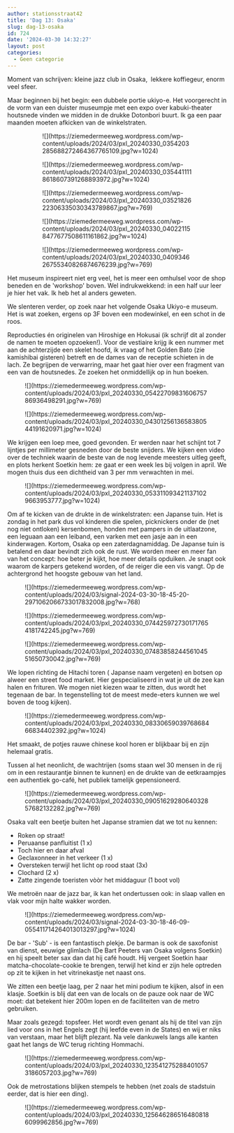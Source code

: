 ```yaml
---
author: stationsstraat42
title: 'Dag 13: Osaka'
slug: dag-13-osaka
id: 724
date: '2024-03-30 14:32:27'
layout: post
categories:
  - Geen categorie
---
```


Moment van schrijven: kleine jazz club in Osaka,  lekkere koffiegeur, enorm veel sfeer.

Maar beginnen bij het begin: een dubbele portie ukiyo-e. Het voorgerecht in de vorm van een duister museumpje met een expo over kabuki-theater houtsnede vinden we midden in de drukke Dotonbori buurt. Ik ga een paar maanden moeten afkicken van de winkelstraten.

<figure class="wp-block-gallery has-nested-images columns-default is-cropped">

<figure class="wp-block-image">![](https://ziemedermeeweg.wordpress.com/wp-content/uploads/2024/03/pxl_20240330_0354203285688272464367765109.jpg?w=1024)</figure>

<figure class="wp-block-image">![](https://ziemedermeeweg.wordpress.com/wp-content/uploads/2024/03/pxl_20240330_0354411118618607391268893972.jpg?w=1024)</figure>

<figure class="wp-block-image size-large">![](https://ziemedermeeweg.wordpress.com/wp-content/uploads/2024/03/pxl_20240330_0352182622306335030343789867.jpg?w=769)</figure>

<figure class="wp-block-image">![](https://ziemedermeeweg.wordpress.com/wp-content/uploads/2024/03/pxl_20240330_040221158477677508611161862.jpg?w=1024)</figure>

<figure class="wp-block-image">![](https://ziemedermeeweg.wordpress.com/wp-content/uploads/2024/03/pxl_20240330_040934626755340826874676239.jpg?w=769)</figure>

</figure>

Het museum inspireert niet erg veel, het is meer een omhulsel voor de shop beneden en de 'workshop' boven. Wel indrukwekkend: in een half uur leer je hier het vak. Ik heb het al anders geweten.

We slenteren verder, op zoek naar het volgende Osaka Ukiyo-e museum. Het is wat zoeken, ergens op 3F boven een modewinkel, en een schot in de roos.

Reproducties én originelen van Hiroshige en Hokusai (ik schrijf dit al zonder de namen te moeten opzoeken!). Voor de vestiaire krijg ik een nummer met aan de achterzijde een skelet hoofd, ik vraag of het Golden Bato (zie kamishibai gisteren) betreft en de dames van de receptie schieten in de lach. Ze begrijpen de verwarring, maar het gaat hier over een fragment van een van de houtsnedes. Ze zoeken het onmiddellijk op in hun boeken.

<figure class="wp-block-image size-large">![](https://ziemedermeeweg.wordpress.com/wp-content/uploads/2024/03/pxl_20240330_0542270983160675786936498291.jpg?w=769)</figure>

<figure class="wp-block-image">![](https://ziemedermeeweg.wordpress.com/wp-content/uploads/2024/03/pxl_20240330_0430125613658380544191620971.jpg?w=1024)</figure>

We krijgen een loep mee, goed gevonden. Er werden naar het schijnt tot 7 lijntjes per millimeter gesneden door de beste snijders. We kijken een video over de techniek waarin de beste van de nog levende meesters uitleg geeft, en plots herkent Soetkin hem: ze gaat er een week les bij volgen in april. We mogen thuis dus een dichtheid van 3 per mm verwachten in mei.

<figure class="wp-block-image size-large">![](https://ziemedermeeweg.wordpress.com/wp-content/uploads/2024/03/pxl_20240330_0533110934211371029663953777.jpg?w=1024)</figure>

Om af te kicken van de drukte in de winkelstraten: een Japanse tuin. Het is zondag in het park dus vol kinderen die spelen, picknickers onder de (net nog niet ontloken) kersenbomen, honden met pampers in de uitlaatzone, een leguaan aan een leiband, een varken met een jasje aan in een kinderwagen. Kortom, Osaka op een zaterdagnamiddag. De Japanse tuin is betalend en daar bevindt zich ook de rust. We worden meer en meer fan van het concept: hoe beter je kijkt, hoe meer details opduiken. Je snapt ook waarom de karpers getekend worden, of de reiger die een vis vangt. Op de achtergrond het hoogste gebouw van het land.

<figure class="wp-block-image size-large">![](https://ziemedermeeweg.wordpress.com/wp-content/uploads/2024/03/signal-2024-03-30-18-45-20-2971062066733017832008.jpg?w=768)</figure>

<figure class="wp-block-image">![](https://ziemedermeeweg.wordpress.com/wp-content/uploads/2024/03/pxl_20240330_0744259727301717654181742245.jpg?w=769)</figure>

<figure class="wp-block-image">![](https://ziemedermeeweg.wordpress.com/wp-content/uploads/2024/03/pxl_20240330_0748385824456104551650730042.jpg?w=769)</figure>

We lopen richting de Hitachi toren ( Japanse naam vergeten) en botsen op alweer een street food market. Hier gespecialiseerd in wat je uit de zee kan halen en frituren. We mogen niet kiezen waar te zitten, dus wordt het tegenaan de bar. In tegenstelling tot de meest mede-eters kunnen we wel boven de toog kijken).

<figure class="wp-block-image size-large">![](https://ziemedermeeweg.wordpress.com/wp-content/uploads/2024/03/pxl_20240330_0833065903976868466834402392.jpg?w=1024)</figure>

Het smaakt, de potjes rauwe chinese kool horen er blijkbaar bij en zijn helemaal gratis.

Tussen al het neonlicht, de wachtrijen (soms staan wel 30 mensen in de rij om in een restaurantje binnen te kunnen) en de drukte van de eetkraampjes een authentiek go-café, het publiek tamelijk gepensioneerd.

<figure class="wp-block-image size-large">![](https://ziemedermeeweg.wordpress.com/wp-content/uploads/2024/03/pxl_20240330_0905162928064032857682132282.jpg?w=769)</figure>

Osaka valt een beetje buiten het Japanse stramien dat we tot nu kennen:

*   Roken op straat!
*   Peruaanse panfluitist (1 x)
*   Toch hier en daar afval
*   Geclaxonneer in het verkeer (1 x)
*   Oversteken terwijl het licht op rood staat (3x)
*   Clochard (2 x)
*   Zatte zingende toeristen vòòr het middaguur (1 boot vol)

We metroën naar de jazz bar, ik kan het ondertussen ook: in slaap vallen en vlak voor mijn halte wakker worden.

<figure class="wp-block-image size-large">![](https://ziemedermeeweg.wordpress.com/wp-content/uploads/2024/03/signal-2024-03-30-18-46-09-055411714264013013297.jpg?w=1024)</figure>

De bar - 'Sub' - is een fantastisch plekje. De barman is ook de saxofonist van dienst, eeuwige glimlach (De Bart Peeters van Osaka volgens Soetkin) en hij speelt beter sax dan dat hij café houdt. Hij vergeet Soetkin haar matcha-chocolate-cookie te brengen, terwijl het kind er zijn hele optreden op zit te kijken in het vitrinekastje net naast ons.

We zitten een beetje laag, per 2 naar het mini podium te kijken, alsof in een klasje. Soetkin is blij dat een van de locals on de pauze ook naar de WC moet: dat betekent hier 200m lopen en de faciliteiten van de metro gebruiken.

Maar zoals gezegd: topsfeer. Het wordt even genant als hij de titel van zijn lied voor ons in het Engels zegt (hij leefde even in de States) en wij er niks van verstaan, maar het blijft plezant. Na vele dankuwels langs alle kanten gaat het langs de WC terug richting Hommachi.

<figure class="wp-block-image size-large">![](https://ziemedermeeweg.wordpress.com/wp-content/uploads/2024/03/pxl_20240330_1235412752884010573186057203.jpg?w=769)</figure>

Ook de metrostations blijken stempels te hebben (net zoals de stadstuin eerder, dat is hier een ding).

<figure class="wp-block-image size-large">![](https://ziemedermeeweg.wordpress.com/wp-content/uploads/2024/03/pxl_20240330_1256462865164808186099962856.jpg?w=769)</figure>